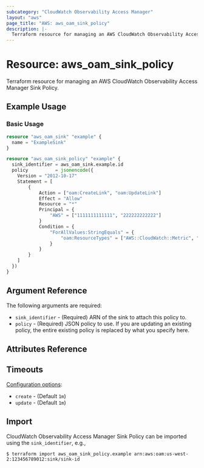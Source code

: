 ```yaml
---
subcategory: "CloudWatch Observability Access Manager"
layout: "aws"
page_title: "AWS: aws_oam_sink_policy"
description: |-
  Terraform resource for managing an AWS CloudWatch Observability Access Manager Sink Policy.
---
```


# Resource: aws_oam_sink_policy

Terraform resource for managing an AWS CloudWatch Observability Access Manager Sink Policy.

## Example Usage

### Basic Usage

```terraform
resource "aws_oam_sink" "example" {
  name = "ExampleSink"
}

resource "aws_oam_sink_policy" "example" {
  sink_identifier = aws_oam_sink.example.id
  policy          = jsonencode({
	Version = "2012-10-17"
	Statement = [
		{
			Action = ["oam:CreateLink", "oam:UpdateLink"]
			Effect = "Allow"
			Resource = "*"
			Principal = {
				"AWS" = ["1111111111111", "222222222222"]
			}
			Condition = {
				"ForAllValues:StringEquals" = {
					"oam:ResourceTypes" = ["AWS::CloudWatch::Metric", "AWS::Logs::LogGroup"]
				}
			}
		}
	]
  })
}
```

## Argument Reference

The following arguments are required:

* `sink_identifier` - (Required) ARN of the sink to attach this policy to.
* `policy` - (Required) JSON policy to use. If you are updating an existing policy, the entire existing policy is replaced by what you specify here.

## Attributes Reference

## Timeouts

[Configuration options](https://developer.hashicorp.com/terraform/language/resources/syntax#operation-timeouts):

* `create` - (Default `1m`)
* `update` - (Default `1m`)

## Import

CloudWatch Observability Access Manager Sink Policy can be imported using the `sink_identifier`, e.g.,

```
$ terraform import aws_oam_sink_policy.example arn:aws:oam:us-west-2:123456789012:sink/sink-id
```
